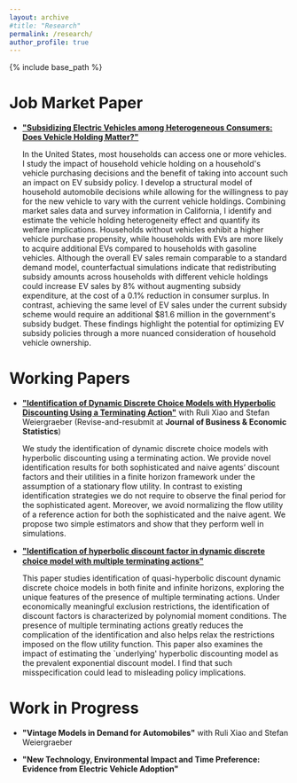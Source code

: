 ```yaml
---
layout: archive
#title: "Research"
permalink: /research/
author_profile: true
---
```


{% include base_path %}

Job Market Paper
======

* [**"Subsidizing Electric Vehicles among Heterogeneous Consumers: Does Vehicle Holding Matter?"**](/files/EV_Chao_JMP.pdf)

    In the United States, most households can access one or more vehicles. I study the impact of household vehicle holding on a household's vehicle purchasing decisions and the benefit of taking into account such an impact on EV subsidy policy. I develop a structural model of household automobile decisions while allowing for the willingness to pay for the new vehicle to vary with the current vehicle holdings. Combining market sales data and survey information in California, I identify and estimate the vehicle holding heterogeneity effect and quantify its welfare implications. Households without vehicles exhibit a higher vehicle purchase propensity, while households with EVs are more likely to acquire additional EVs compared to households with gasoline vehicles. Although the overall EV sales remain comparable to a standard demand model, counterfactual simulations indicate that redistributing subsidy amounts across households with different vehicle holdings could increase EV sales by 8% without augmenting subsidy expenditure, at the cost of a 0.1% reduction in consumer surplus. In contrast, achieving the same level of EV sales under the current subsidy scheme would require an additional $81.6 million in the government's subsidy budget. These findings highlight the potential for optimizing EV subsidy policies through a more nuanced consideration of household vehicle ownership.

Working Papers
======

* [**"Identification of Dynamic Discrete Choice Models with Hyperbolic Discounting Using a Terminating Action"**](https://papers.ssrn.com/sol3/papers.cfm?abstract_id=4126360) with Ruli Xiao and Stefan Weiergraeber (Revise-and-resubmit at **Journal of Business & Economic Statistics**) 
    
    We study the identification of dynamic discrete choice models with hyperbolic discounting using a terminating action. We provide novel identification results for both sophisticated and naive agents’ discount factors and their utilities in a finite horizon framework under the assumption of a stationary flow utility. In contrast to existing identification strategies we do not require to observe the final period for the sophisticated agent. Moreover, we avoid normalizing the flow utility of a reference action for both the sophisticated and the naive agent. We propose two simple estimators and show that they perform well in simulations.

* [**"Identiﬁcation of hyperbolic discount factor in dynamic discrete choice model with multiple terminating actions"**](/files/hyperbolic_multiple_terminating_action.pdf)
    
    This paper studies identification of quasi-hyperbolic discount dynamic discrete choice models in both finite and infinite horizons, exploring the unique features of the presence of multiple terminating actions. Under economically meaningful exclusion restrictions, the identification of discount factors is characterized by polynomial moment conditions. The presence of multiple terminating actions greatly reduces the complication of the identification and also helps relax the restrictions imposed on the flow utility function. This paper also examines the impact of estimating the `underlying' hyperbolic discounting model as the prevalent exponential discount model. I find that such misspecification could lead to misleading policy implications. 

Work in Progress
======

* **"Vintage Models in Demand for Automobiles"** with Ruli Xiao and Stefan Weiergraeber 

* **"New Technology, Environmental Impact and Time Preference: Evidence from Electric Vehicle Adoption"**
